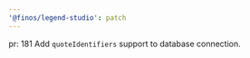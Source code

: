 ```yaml
---
'@finos/legend-studio': patch
---
```


pr: 181
Add `quoteIdentifiers` support to database connection.
